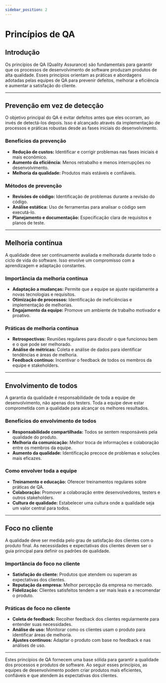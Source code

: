 ```yaml
---
sidebar_position: 2
---
```


# Princípios de QA

## Introdução

Os princípios de QA (Quality Assurance) são fundamentais para garantir que os processos de desenvolvimento de software produzam produtos de alta qualidade. Esses princípios orientam as práticas e abordagens adotadas pelas equipes de QA para prevenir defeitos, melhorar a eficiência e aumentar a satisfação do cliente.

---

## Prevenção em vez de detecção

O objetivo principal do QA é evitar defeitos antes que eles ocorram, ao invés de detectá-los depois. Isso é alcançado através da implementação de processos e práticas robustas desde as fases iniciais do desenvolvimento.

### Benefícios da prevenção

- **Redução de custos:** Identificar e corrigir problemas nas fases iniciais é mais econômico.
- **Aumento da eficiência:** Menos retrabalho e menos interrupções no desenvolvimento.
- **Melhoria da qualidade:** Produtos mais estáveis e confiáveis.

### Métodos de prevenção

- **Revisões de código:** Identificação de problemas durante a revisão do código.
- **Análise estática:** Uso de ferramentas para analisar o código sem executá-lo.
- **Planejamento e documentação:** Especificação clara de requisitos e planos de teste.

---

## Melhoria contínua

A qualidade deve ser continuamente avaliada e melhorada durante todo o ciclo de vida do software. Isso envolve um compromisso com a aprendizagem e adaptação constantes.

### Importância da melhoria contínua

- **Adaptação a mudanças:** Permite que a equipe se ajuste rapidamente a novas tecnologias e requisitos.
- **Otimização de processos:** Identificação de ineficiências e implementação de melhorias.
- **Engajamento da equipe:** Promove um ambiente de trabalho motivador e proativo.

### Práticas de melhoria contínua

- **Retrospectivas:** Reuniões regulares para discutir o que funcionou bem e o que pode ser melhorado.
- **Análise de métricas:** Coleta e análise de dados para identificar tendências e áreas de melhoria.
- **Feedback contínuo:** Incentivar o feedback de todos os membros da equipe e stakeholders.

---

## Envolvimento de todos

A garantia da qualidade é responsabilidade de toda a equipe de desenvolvimento, não apenas dos testers. Toda a equipe deve estar comprometida com a qualidade para alcançar os melhores resultados.

### Benefícios do envolvimento de todos

- **Responsabilidade compartilhada:** Todos se sentem responsáveis pela qualidade do produto.
- **Melhoria da comunicação:** Melhor troca de informações e colaboração entre os membros da equipe.
- **Aumento da qualidade:** Identificação precoce de problemas e soluções mais eficazes.

### Como envolver toda a equipe

- **Treinamento e educação:** Oferecer treinamentos regulares sobre práticas de QA.
- **Colaboração:** Promover a colaboração entre desenvolvedores, testers e outros stakeholders.
- **Cultura de qualidade:** Estabelecer uma cultura onde a qualidade seja um valor central para todos.

---

## Foco no cliente

A qualidade deve ser medida pelo grau de satisfação dos clientes com o produto final. As necessidades e expectativas dos clientes devem ser o guia principal para definir os padrões de qualidade.

### Importância do foco no cliente

- **Satisfação do cliente:** Produtos que atendem ou superam as expectativas dos clientes.
- **Reputação da empresa:** Melhor percepção da empresa no mercado.
- **Fidelização:** Clientes satisfeitos tendem a ser mais leais e a recomendar o produto.

### Práticas de foco no cliente

- **Coleta de feedback:** Recolher feedback dos clientes regularmente para entender suas necessidades.
- **Análise de uso:** Monitorar como os clientes usam o produto para identificar áreas de melhoria.
- **Ajustes contínuos:** Adaptar o produto com base no feedback e nas análises de uso.

---

Estes princípios de QA fornecem uma base sólida para garantir a qualidade dos processos e produtos de software. Ao seguir esses princípios, as equipes de desenvolvimento podem criar produtos mais eficientes, confiáveis e que atendem às expectativas dos clientes.
